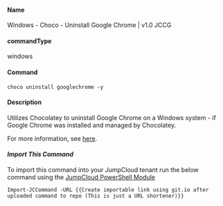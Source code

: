 #### Name

Windows - Choco - Uninstall Google Chrome | v1.0 JCCG

#### commandType

windows

#### Command

```
choco uninstall googlechrome -y
```

#### Description

Utilizes Chocolatey to uninstall Google Chrome on a Windows system - if Google Chrome was installed and managed by Chocolatey.

For more information, see [here](https://chocolatey.org/packages/GoogleChrome).

#### *Import This Command*

To import this command into your JumpCloud tenant run the below command using the [JumpCloud PowerShell Module](https://github.com/TheJumpCloud/support/wiki/Installing-the-JumpCloud-PowerShell-Module)

```
Import-JCCommand -URL {{Create importable link using git.io after uploaded command to repo (This is just a URL shortener)}}
```